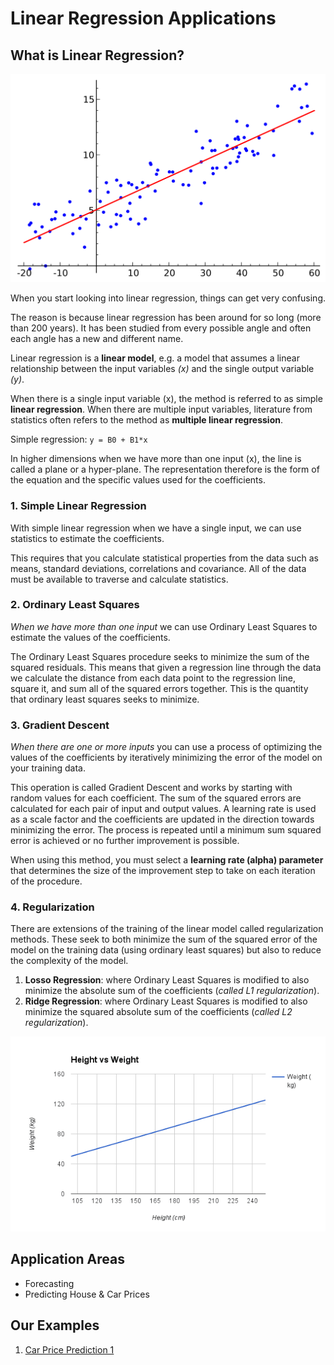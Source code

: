 # Linear Regression Applications

## What is Linear Regression?

![header_photo](imgs/header.png)

When you start looking into linear regression, things can get very confusing.

The reason is because linear regression has been around for so long (more than 200 years). 
It has been studied from every possible angle and often each angle has a new and different name.

Linear regression is a **linear model**, e.g. a model that assumes a linear relationship 
between the input variables *(x)* and the single output variable *(y)*. 

When there is a single input variable (x), the method is referred to as simple **linear regression**. 
When there are multiple input variables, literature from statistics often refers to the method as **multiple linear regression**.

Simple regression: `y = B0 + B1*x`

In higher dimensions when we have more than one input (x), the line is called a plane or a hyper-plane. 
The representation therefore is the form of the equation and the specific values used for the coefficients.

### 1. Simple Linear Regression

With simple linear regression when we have a single input, we can use statistics to estimate the coefficients.

This requires that you calculate statistical properties from the data such as means, standard deviations, correlations and covariance. All of the data must be available to traverse and calculate statistics.

### 2. Ordinary Least Squares

*When we have more than one input* we can use Ordinary Least Squares to estimate the values of the coefficients.

The Ordinary Least Squares procedure seeks to minimize the sum of the squared residuals. This means that given a regression line through the data we calculate the distance from each data point to the regression line, square it, and sum all of the squared errors together. This is the quantity that ordinary least squares seeks to minimize.

### 3. Gradient Descent

*When there are one or more inputs* you can use a process of optimizing the values of the coefficients by iteratively minimizing the error of the model on your training data.

This operation is called Gradient Descent and works by starting with random values for each coefficient. The sum of the squared errors are calculated for each pair of input and output values. A learning rate is used as a scale factor and the coefficients are updated in the direction towards minimizing the error. The process is repeated until a minimum sum squared error is achieved or no further improvement is possible.

When using this method, you must select a **learning rate (alpha) parameter** that determines the size of the improvement step to take on each iteration of the procedure.

### 4. Regularization

There are extensions of the training of the linear model called regularization methods. These seek to both minimize the sum of the squared error of the model on the training data (using ordinary least squares) but also to reduce the complexity of the model.

1. **Losso Regression**: where Ordinary Least Squares is modified to also minimize the absolute sum of the coefficients (*called L1 regularization*).
2. **Ridge Regression**: where Ordinary Least Squares is modified to also minimize the squared absolute sum of the coefficients (*called L2 regularization*).

![linear_regression1](imgs/lin_reg_1.png)

## Application Areas

- Forecasting
- Predicting House & Car Prices

## Our Examples

1. [Car Price Prediction 1](Car%20Price%20Prediction.ipynb)

